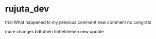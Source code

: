 # rujuta_dev
trial
What happened to my previous comment
new comment 
no congrats

more changes
bdhdheh
hhhehheheh
new update
